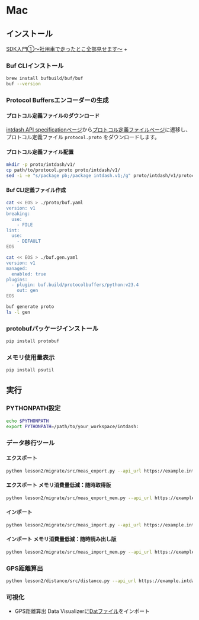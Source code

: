 # Mac

## インストール

[SDK入門①〜社用車で走ったとこ全部見せます〜](../../lesson1/docs/setup_mac.md) +

### Buf CLIインストール

```sh
brew install bufbuild/buf/buf
buf --version
```
### Protocol Buffersエンコーダーの生成

#### プロトコル定義ファイルのダウンロード
[intdash API specificationページ](https://docs.intdash.jp/api/intdash-api/v2.7.0/spec_public.html#tag/MeasurementService_Measurement-Sequences/operation/createProjectMeasurementSequenceChunks)から[プロトコル定義ファイルページ](https://docs.intdash.jp/api/measurement/v1.18/proto/index.html)に遷移し、プロトコル定義ファイル `protocol.proto` をダウンロードします。


#### プロトコル定義ファイル配置
```sh
mkdir -p proto/intdash/v1/ 
cp path/to/protocol.proto proto/intdash/v1/  
sed -i -e "s/package pb;/package intdash.v1;/g" proto/intdash/v1/protocol.proto
```

#### Buf CLI定義ファイル作成
```sh
cat << EOS > ./proto/buf.yaml
version: v1
breaking:
  use:
    - FILE
lint:
  use:
    - DEFAULT
EOS

cat << EOS > ./buf.gen.yaml
version: v1
managed:
  enabled: true
plugins:
  - plugin: buf.build/protocolbuffers/python:v23.4
    out: gen
EOS

buf generate proto
ls -l gen
```
### protobufパッケージインストール
```sh
pip install protobuf
```

### メモリ使用量表示
```sh
pip install psutil
```

## 実行
### PYTHONPATH設定
```sh
echo $PYTHONPATH
export PYTHONPATH=/path/to/your_workspace/intdash:
```

### データ移行ツール
#### エクスポート
```sh
python lesson2/migrate/src/meas_export.py --api_url https://example.intdash.jp --api_token <YOUR_API_TOKEN> --project_uuid <YOUR_PROJECT_UUID> --meas_uuid <YOUR_MEAS_UUID>
```

#### エクスポート メモリ消費量低減：随時取得版
```sh
python lesson2/migrate/src/meas_export_mem.py --api_url https://example.intdash.jp --api_token <YOUR_API_TOKEN> --project_uuid <YOUR_PROJECT_UUID> --meas_uuid <YOUR_MEAS_UUID>
```

#### インポート
```sh
python lesson2/migrate/src/meas_import.py --api_url https://example.intdash.jp --api_token <YOUR_API_TOKEN> --project_uuid <YOUR_PROJECT_UUID> --edge_uuid <YOUR_EDGE_UUID> --src_file <EXPORTED_JSON_FILE>
```

#### インポート メモリ消費量低減：随時読み出し版
```sh
python lesson2/migrate/src/meas_import_mem.py --api_url https://example.intdash.jp --api_token <YOUR_API_TOKEN> --project_uuid <YOUR_PROJECT_UUID> --edge_uuid <YOUR_EDGE_UUID> --src_file <EXPORTED_JSON_FILE>
```

### GPS距離算出
```sh
python lesson2/distance/src/distance.py --api_url https://example.intdash.jp --api_token <YOUR_API_TOKEN> --project_uuid <YOUR_PROJECT_UUID> --meas_uuid <YOUR_MEAS_UUID>
```

### 可視化
- GPS距離算出
Data Visualizerに[Datファイル](../distance/dat/Distance.dat)をインポート
